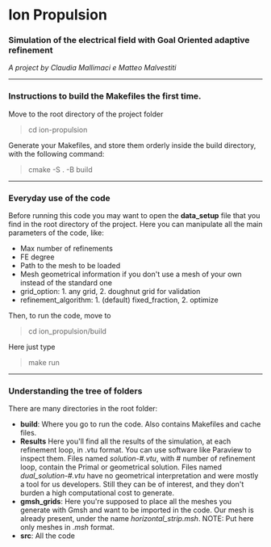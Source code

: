 # Ion Propulsion
### Simulation of the electrical field with Goal Oriented adaptive refinement

*A project by Claudia Mallimaci e Matteo Malvestiti*

---

### Instructions to build the Makefiles the first time.

Move to the root directory of the project folder
> cd ion-propulsion 

Generate your Makefiles, and store them orderly inside the build directory, with the following command:
> cmake -S . -B build

---

### Everyday use of the code

Before running this code you may want to open the **data_setup** file that you find in the root directory of the project.
Here you can manipulate all the main parameters of the code, like:
- Max number of refinements
- FE degree
- Path to the mesh to be loaded
- Mesh geometrical information if you don't use a mesh of your own instead of the standard one
- grid_option: 1. any grid, 2. doughnut grid for validation
- refinement_algorithm: 1. (default) fixed_fraction, 2. optimize

Then, to run the code, move to
> cd ion_propulsion/build

Here just type
> make run

---
### Understanding the tree of folders

There are many directories in the root folder:

- **build**: Where you go to run the code. Also contains Makefiles and cache files.
- **Results** Here you'll find all the results of the simulation, at each refinement loop, in .vtu format.
You can use software like Paraview to inspect them.
Files named *solution-#.vtu*, with # number of refinement loop, contain the Primal or geometrical solution.
Files named *dual_solution-#.vtu* have no geometrical interpretation and were mostly a tool for us developers. 
Still they can be of interest, and they don't burden a high computational cost to generate.
- **gmsh_grids**: Here you're supposed to place all the meshes you generate with Gmsh and want to be imported in the code.
Our mesh is already present, under the name *horizontal_strip.msh*.
NOTE: Put here only meshes in *.msh* format.
- **src**: All the code
